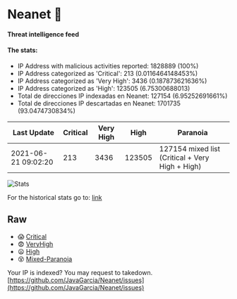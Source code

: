 # Neanet :hocho:
#### Threat intelligence feed
#### The stats:

- IP Address with malicious activities reported: 1828889 (100%)
- IP Address categorized as 'Critical':  213 (0.0116464148453%)
- IP Address categorized as 'Very High':  3436 (0.187873621636%)
- IP Address categorized as 'High':  123505 (6.75300688013)
- Total de direcciones IP indexadas en Neanet:  127154 (6.95252691661%)
- Total de direcciones IP descartadas en Neanet:  1701735 (93.0474730834%)

| Last Update | Critical | Very High | High | Paranoia |
| --- | --- | --- | --- | --- |
| 2021-06-21 09:02:20 | 213 | 3436 | 123505 | 127154 mixed list (Critical + Very High + High)|

![Stats](https://docs.google.com/spreadsheets/d/e/2PACX-1vSnaNMIXVabIpDJjufMlzH7poXnshF3mgd8Is1g9ytUEzVsP5my4Trn8f-xkoLLQ38xpL3HtmUexLo6/pubchart?oid=501124687&format=image)

For the historical stats go to: [link](/stats.csv)
## Raw
- :scream: [Critical](https://raw.githubusercontent.com/JavaGarcia/Neanet/master/blacklists/neanet_critical.txt)
- :fearful: [VeryHigh](https://raw.githubusercontent.com/JavaGarcia/Neanet/master/blacklists/neanet_veryHigh.txtt)
- :frowning: [High](https://raw.githubusercontent.com/JavaGarcia/Neanet/master/blacklists/neanet_high.txt)
- :dizzy_face: [Mixed-Paranoia](https://raw.githubusercontent.com/JavaGarcia/Neanet/master/blacklists/neanet_all.txt)


Your IP is indexed? You may request to takedown. [https://github.com/JavaGarcia/Neanet/issues](https://github.com/JavaGarcia/Neanet/issues)





























































































































































































































































































































































































































































































































































































































































































































































































































































































































































































































































































































































































































































































































































































































































































































































































































































































































































































































































































































































































































































































































































































































































































































































































































































































































































































































































































































































































































































































































































































































































































































































































































































































































































































































































































































































































































































































































































































































































































































































































































































































































































































































































































































































































































































































































































































































































































































































































































































































































































































































































































































































































































































































































































































































































































































































































































































































































































































































































































































































































































































































































































































































































































































































































































































































































































































































































































































































































































































































































































































































































































































































































































































































































